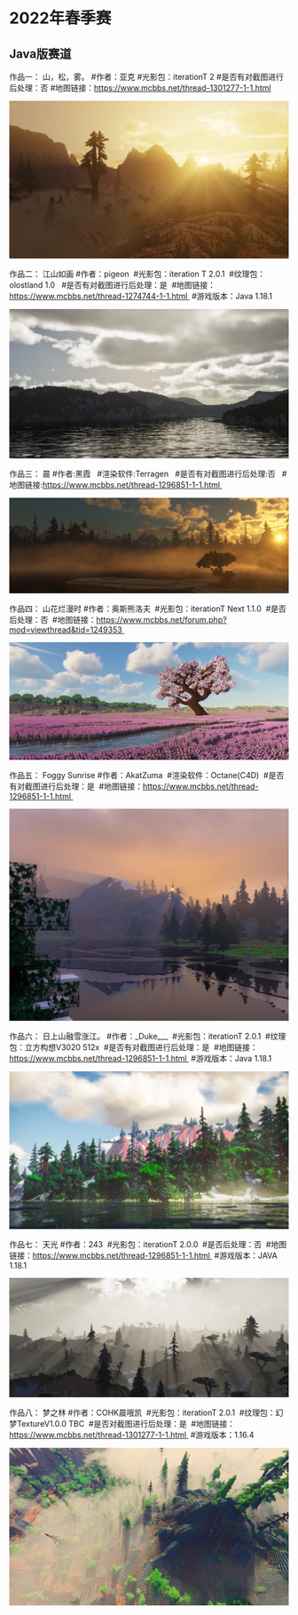 # 2022年春季赛

## Java版赛道

作品一：
山，松，雾。
#作者：亚克 
#光影包：iterationT 2 
#是否有对截图进行后处理：否 
#地图链接：https://www.mcbbs.net/thread-1301277-1-1.html

![图片](images/gallery/2022-spring/1.jpg)

作品二：
江山如画
#作者：pigeon 
#光影包：iteration T 2.0.1 
#纹理包：olostland 1.0  
#是否有对截图进行后处理：是 
#地图链接：https://www.mcbbs.net/thread-1274744-1-1.html 
#游戏版本：Java 1.18.1 

![图片](images/gallery/2022-spring/2.jpg)

作品三：
晨
#作者:黑霞   
#渲染软件:Terragen   
#是否有对截图进行后处理:否  
#地图链接:https://www.mcbbs.net/thread-1296851-1-1.html 

![图片](images/gallery/2022-spring/3.jpg)

作品四：
山花烂漫时
#作者：奥斯熊洛夫 
#光影包：iterationT Next 1.1.0 
#是否后处理：否 
#地图链接：https://www.mcbbs.net/forum.php?mod=viewthread&tid=1249353 

![图片](images/gallery/2022-spring/4.jpg)

作品五：
Foggy Sunrise
#作者：AkatZuma 
#渲染软件：Octane(C4D) 
#是否有对截图进行后处理：是 
#地图链接：https://www.mcbbs.net/thread-1296851-1-1.html 

![图片](images/gallery/2022-spring/5.jpg)

作品六：
日上山融雪涨江。
#作者：\_Duke___ 
#光影包：iterationT 2.0.1 
#纹理包：立方构想V3020 512x 
#是否有对截图进行后处理：是 
#地图链接：https://www.mcbbs.net/thread-1296851-1-1.html 
#游戏版本：Java 1.18.1 

![图片](images/gallery/2022-spring/6.jpg)

作品七：
天光
#作者：243 
#光影包：iterationT 2.0.0 
#是否后处理：否 
#地图链接：https://www.mcbbs.net/thread-1296851-1-1.html 
#游戏版本：JAVA 1.18.1 
 

![图片](images/gallery/2022-spring/7.jpg)

作品八：
梦之林
#作者：COHK晨哦凯 
#光影包：iterationT 2.0.1 
#纹理包：幻梦TextureV1.0.0 TBC 
#是否对截图进行后处理：是 
#地图链接：https://www.mcbbs.net/thread-1301277-1-1.html 
#游戏版本：1.16.4 

![图片](images/gallery/2022-spring/8.jpg)